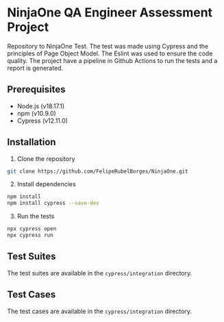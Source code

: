 # NinjaOne QA Engineer Assessment Project

Repository to NinjaOne Test.
The test was made using Cypress and the principles of Page Object Model.
The Eslint was used to ensure the code quality.
The project have a pipeline in Github Actions to run the tests and a report is generated.

## Prerequisites

- Node.js (v18.17.1)
- npm (v10.9.0)
- Cypress (v12.11.0)

## Installation

1. Clone the repository

```bash
git clone https://github.com/FelipeRubelBorges/NinjaOne.git
```

2. Install dependencies

```bash 
npm install
npm install cypress --save-dev
```

3. Run the tests

```bash
npx cypress open
npx cypress run
```

## Test Suites

The test suites are available in the `cypress/integration` directory.

## Test Cases

The test cases are available in the `cypress/integration` directory.


